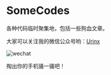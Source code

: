 SomeCodes
=========

各种代码临时聚集地，包括一些狗血文章。

大家可以关注我的微信公众号哟：[Urinx](http://weixin.sogou.com/gzh?openid=oIWsFt6BhfHwKUIyFvNp6A6JEsGM)

![wechat](http://i3.tietuku.com/020bfad0106a23ec.jpg)

掏出你的手机骚一骚吧！
